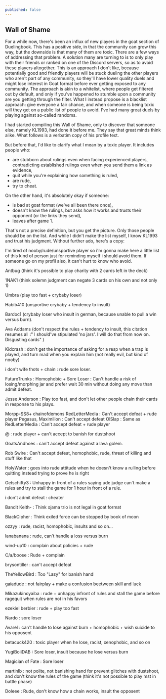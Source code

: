 ```yaml
---
published: false
---
```

## Wall of Shame

For a while now, there's been an influx of new players in the goat section of Duelingbook. This has a positive side, in that the community can grow this way, but the downside is that many of them are toxic. There are a few ways of addressing that problem. A solution many are turning to is to only play with their friends or ranked on one of the Discord servers, so as to avoid these players altogether. This is an approach I don't like, because potentially good and friendly players will be stuck dueling the other players who aren't part of any community, so they'll have lower quality duels and might lose interest in Goat format before ever getting exposed to any community. The approach is akin to a whitelist, where people get filtered out by default, and only if you've happened to stumble upon a community are you getting through the filter. What I instead propose is a blacklist approach: give everyone a fair chance, and when someone is being toxic will they get on a public list of people to avoid. I've had many great duels by playing against so-called randoms.

I had started compiling this Wall of Shame, only to discover that someone else, namely KL1993, had done it before me. They say that great minds think alike. What follows is a verbatim copy of his profile text.

But before that, I'd like to clarify what I mean by a toxic player. It includes people who:
* are stubborn about rulings even when facing experienced players, contradicting established rulings even when you send them a link as evidence,
* quit while you're explaining how something is ruled,
* are rude,
* try to cheat.

On the other hand, it's absolutely okay if someone:
* is bad at goat format (we've all been there once),
* doesn't know the rulings, but asks how it works and trusts their opponent (or the links they send),
* leaves after game 1.

That's not a precise definition, but you get the picture. Only those people should be on the list. And while I didn't make the list myself, I know KL1993 and trust his judgment. Without further ado, here's a copy:

I'm tired of nooby/rude/unsportive player so i'm gonna make here a little list of this kind of person just for reminding myself i should avoid them. If someone go on my profil also, it can't hurt to know who avoid. 

Antbug (think it's possible to play charity with 2 cards left in the deck)

1NAK1 (think solemn judgment can negate 3 cards on his own and not only 1)

Umbra (play too fast + crybaby loser) 

Habib410 (unsportive crybaby + tendency to insult)

Bardoc1 (crybaby loser who insult in german, because unable to pull a win versus burn).

Ava Addams (don't respect the rules + tendency to insult, this citation resumes all  :" I should've stipulated 'no jars'. I will do that from now on. Disgusting cards" )

Kidcrash : don't get the importance of asking for a resp when a trap is played, and turn mad when you explain him (not really evil, but kind of nooby)

i don't wife thots + chain : rude sore loser.

FutureTrunks : Homophobic + Sore Loser : Can't handle a risk of losing/morphing jar and prefer wait 30 min without doing any move than admit defeat.

Jesse Anderson : Play too fast, and don't let other people chain their cards in response to his plays.

Morpp-SS8+ chainofdemons
RedLetterMedia : Can't accept defeat + rude player
Pegasus, Maximilion : Can't accept defeat
OlSlap : Same as RedLetterMedia : Can't accept defeat + rude player 

@ : rude player + can't accept to banish for dustshoot

GoatsAndhoes : can't accept defeat against a lava golem.

Rob Swire : Can't accept defeat, homophobic, rude, threat of killing and stuff like that

HolyWater : goes into rude attitude when he doesn't know a rulling before quitting instead trying to prove he is right

Getschifty3 : Unhappy in front of a rules saying ude judge can't make a rules and try to stall the game for 1 hour in front of a rule.

i don't admit defeat : cheater

Bandit Keith- : Think ojama trio is not legal in goat format

BlackCipher : Think exiled force can be stopped by book of moon

ozzyy : rude, racist, homophobic, insults and so on...

lanabanana : rude, can't handle a loss versus burn 

wind-up10 : complain about policies + rude

C/a/boose : Rude + complain 

brysontiller : can't accept defeat

TheYellowBird : Too "Lazy" for banish hand 

gaiadude : not fairplay + make a confusion beetween skill and luck 

Mikazukinoyaiba : rude + unhappy infront of rules and stall the game before ragequit when rules are not in his favors

ezekiel berbier : rude + play too fast

Nardo : sore loser

Avarel : can't handle to lose against burn + homophobic + wish suicide to his opposent 

betacuck420 : toxic player when he lose, racist, xenophobic, and so on 

YugiBoiiDAB : Sore loser, insult because he lose versus burn 

Magician of Fate : Sore loser 

martinlb : not polite, not banishing hand for prevent glitches with dustshoot, and don't know the rules of the game (think it's not possible to play mst in battle phase)

Doleee : Rude, don't know how a chain works, insult the opposent
